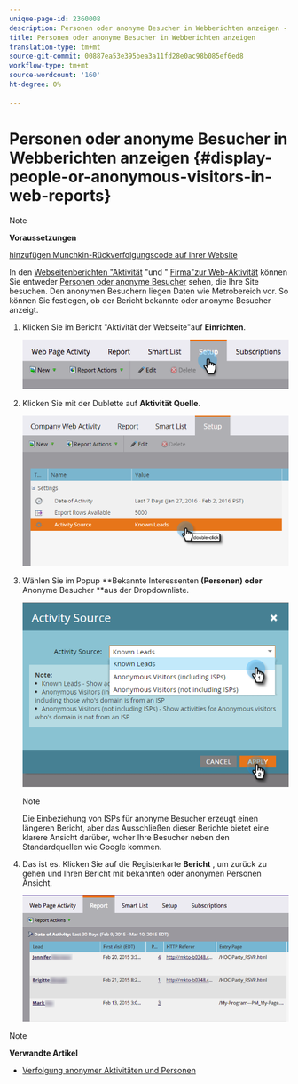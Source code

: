 ```yaml
---
unique-page-id: 2360008
description: Personen oder anonyme Besucher in Webberichten anzeigen - Marketing-Dokumente - Produktdokumentation
title: Personen oder anonyme Besucher in Webberichten anzeigen
translation-type: tm+mt
source-git-commit: 00887ea53e395bea3a11fd28e0ac98b085ef6ed8
workflow-type: tm+mt
source-wordcount: '160'
ht-degree: 0%

---
```



# Personen oder anonyme Besucher in Webberichten anzeigen {#display-people-or-anonymous-visitors-in-web-reports}

>[!NOTE]
>
>**Voraussetzungen**
>
>[hinzufügen Munchkin-Rückverfolgungscode auf Ihrer Website](../../../../product-docs/administration/additional-integrations/add-munchkin-tracking-code-to-your-website.md)

In den [Webseitenberichten &quot;Aktivität](../../../../product-docs/reporting/basic-reporting/report-types/web-page-activity-report.md) &quot;und &quot; [Firma&quot;zur Web-Aktivität](../../../../product-docs/reporting/basic-reporting/report-types/company-web-activity-report.md) können Sie entweder [Personen oder anonyme Besucher](../../../../product-docs/core-marketo-concepts/smart-lists-and-static-lists/managing-people-in-smart-lists/understanding-anonymous-activity-and-people.md) sehen, die Ihre Site besuchen. Den anonymen Besuchern liegen Daten wie Metrobereich vor.  So können Sie festlegen, ob der Bericht bekannte oder anonyme Besucher anzeigt.

1. Klicken Sie im Bericht &quot;Aktivität der Webseite&quot;auf **Einrichten**.

   ![](assets/image2015-3-10-11-3a43-3a13.png)

1. Klicken Sie mit der Dublette auf **Aktivität Quelle**.

   ![](assets/image2016-2-2-14-3a5-3a59.png)

1. Wählen Sie im Popup **Bekannte Interessenten **(Personen) oder** Anonyme Besucher **aus der Dropdownliste.

   ![](assets/image2016-2-2-14-3a7-3a8.png)

   >[!NOTE]
   >
   >Die Einbeziehung von ISPs für anonyme Besucher erzeugt einen längeren Bericht, aber das Ausschließen dieser Berichte bietet eine klarere Ansicht darüber, woher Ihre Besucher neben den Standardquellen wie Google kommen.

1. Das ist es. Klicken Sie auf die Registerkarte **Bericht** , um zurück zu gehen und Ihren Bericht mit bekannten oder anonymen Personen Ansicht.

   ![](assets/image2015-3-10-11-3a48-3a36.png)

>[!NOTE]
>
>**Verwandte Artikel**
>
>* [Verfolgung anonymer Aktivitäten und Personen](tracking-anonymous-activity-and-people.md)

>



